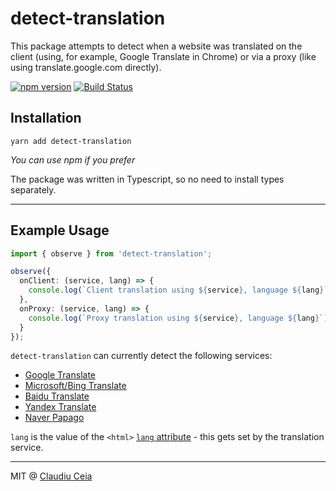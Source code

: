 # detect-translation

This package attempts to detect when a website was translated on the client (using, for example, Google Translate in Chrome)
or via a proxy (like using translate.google.com directly). 

[![npm version](https://badge.fury.io/js/detect-translation.svg)](https://badge.fury.io/js/detect-translation)
[![Build Status](https://travis-ci.org/ClaudiuCeia/detect-translation.svg?branch=master)](https://travis-ci.org/ClaudiuCeia/detect-translation)

## Installation

```
yarn add detect-translation
```

*You can use npm if you prefer*

The package was written in Typescript, so no need to install types separately. 

---

## Example Usage

```ts
import { observe } from 'detect-translation';

observe({
  onClient: (service, lang) => {
    console.log(`Client translation using ${service}, language ${lang}`);
  },
  onProxy: (service, lang) => {
    console.log(`Proxy translation using ${service}, language ${lang}`);
  }
});
```

`detect-translation` can currently detect the following services:
- [Google Translate](https://translate.google.com/)
- [Microsoft/Bing Translate](https://www.bing.com/translator/)
- [Baidu Translate](https://fanyi.baidu.com/)
- [Yandex Translate](https://translate.yandex.com/)
- [Naver Papago](https://papago.naver.com/)

`lang` is the value of the `<html>` [`lang` attribute](https://developer.mozilla.org/en-US/docs/Web/HTML/Global_attributes/lang) - this gets set by the translation service.

----

MIT @ [Claudiu Ceia](https://github.com/ClaudiuCeia)
